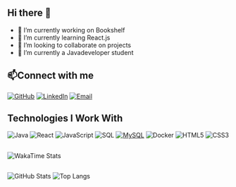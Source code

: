 ## Hi there 👋



- 🔭 I’m currently working on Bookshelf
- 🌱 I’m currently learning React.js
- 👯 I’m looking to collaborate on projects
- 📖 I’m currently a Javadeveloper student
  
 ## 📫Connect with me 

[![GitHub](https://img.shields.io/badge/GitHub-000?logo=github&logoColor=white)](https://github.com/jockehaansen)
[![LinkedIn](https://img.shields.io/badge/LinkedIn-0A66C2?logo=linkedin&logoColor=white)](https://linkedin.com/in/joakim-lykke-hansen)
[![Email](https://img.shields.io/badge/Email-D14836?logo=gmail&logoColor=white)](mailto:jocke.hansen@outlook.com)

## Technologies I Work With

![Java](https://img.shields.io/badge/Java-007396?logo=java&logoColor=white)
![React](https://img.shields.io/badge/React-61DAFB?logo=react&logoColor=black)
![JavaScript](https://img.shields.io/badge/JavaScript-F7DF1E?logo=javascript&logoColor=black)
![SQL](https://img.shields.io/badge/SQL-003B57?logo=postgresql&logoColor=white)
[![MySQL](https://img.shields.io/badge/MySQL-4479A1?logo=mysql&logoColor=fff)](#)
![Docker](https://img.shields.io/badge/Docker-2496ED?logo=docker&logoColor=white)
![HTML5](https://img.shields.io/badge/HTML5-E34F26?logo=html5&logoColor=white)
![CSS3](https://img.shields.io/badge/CSS3-1572B6?logo=css3&logoColor=white)

## 
 ![WakaTime Stats](https://github-readme-stats.vercel.app/api/wakatime?username=jockehaansen&theme=dark)
##
![GitHub Stats](https://github-readme-stats.vercel.app/api?username=jockehaansen&show_icons=true&count_private=true&theme=dark) ![Top Langs](https://github-readme-stats.vercel.app/api/top-langs/?username=jockehaansen&theme=dark)



